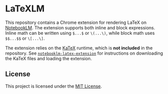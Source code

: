# LaTeXLM

This repository contains a Chrome extension for rendering LaTeX on [NotebookLM](https://notebooklm.google.com/). The extension supports both inline and block expressions.
Inline math can be written using `$...$` or `\(...\)`, while block math uses `$$...$$` or `\[...\]`.

The extension relies on the [KaTeX](https://katex.org/) runtime, which is **not included** in the repository. See [`notebooklm-latex-extension`](./notebooklm-latex-extension/) for instructions on downloading the KaTeX files and loading the extension.

## License

This project is licensed under the [MIT License](./LICENSE).

